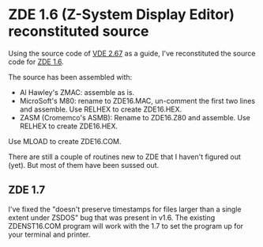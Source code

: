 # ZDE 1.6 (Z-System Display Editor) reconstituted source

Using the source code of [VDE
2.67](http://www.classiccmp.org/cpmarchives/cpm/Software/WalnutCD/enterprs/cpm/utils/s/vde267sc.lbr)
as a guide, I've reconstituted the source code for [ZDE 1.6](http://www.classiccmp.org/cpmarchives/cpm/Software/WalnutCD/cpm/editor/zde16.lbr).

The source has been assembled with:

* Al Hawley's ZMAC: assemble as is.
* MicroSoft's M80: rename to ZDE16.MAC, un-comment the first two lines
  and assemble. Use RELHEX to create ZDE16.HEX.
* ZASM (Cromemco's ASMB): Rename to ZDE16.Z80 and assemble. Use RELHEX
to create ZDE16.HEX.

Use MLOAD to create ZDE16.COM.

There are still a couple of routines new to ZDE that I haven't figured
out (yet). But most of them have been sussed out.

## ZDE 1.7

I've fixed the "doesn't preserve timestamps for files larger than a
single extent under ZSDOS" bug that was present in v1.6. The existing
ZDENST16.COM program will work with the 1.7 to set the program up for
your terminal and printer.

